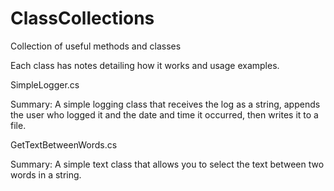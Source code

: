 # ClassCollections
Collection of useful methods and classes

Each class has notes detailing how it works and usage examples. 

SimpleLogger.cs

Summary: 
A simple logging class that receives the log as a string, appends the user who logged it and the date and time it occurred, then writes it to a file. 

GetTextBetweenWords.cs

Summary:
A simple text class that allows you to select the text between two words in a string.
